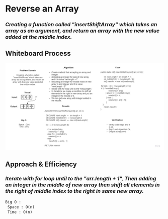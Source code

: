 # Reverse an Array

### *Creating a function called "insertShiftArray" which takes an array as an argument, and return an array with the new value added at the middle index.*

## Whiteboard Process

![reverseArray](./array-insert-shift.jpg)

## Approach & Efficiency
### *Iterate with for loop until to the "arr.length + 1", Then adding an integer in the middle of new array then shift all elements in the right of middle index to the right in same new array.*
```
Big O :
 Space : O(n)
 Time : O(n)
```